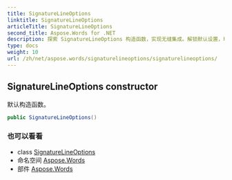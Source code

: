 ```yaml
---
title: SignatureLineOptions
linktitle: SignatureLineOptions
articleTitle: SignatureLineOptions
second_title: Aspose.Words for .NET
description: 探索 SignatureLineOptions 构造函数，实现无缝集成。解锁默认设置，增强项目的自定义功能。
type: docs
weight: 10
url: /zh/net/aspose.words/signaturelineoptions/signaturelineoptions/
---
```

## SignatureLineOptions constructor

默认构造函数。

```csharp
public SignatureLineOptions()
```

### 也可以看看

* class [SignatureLineOptions](../)
* 命名空间 [Aspose.Words](../../../aspose.words/)
* 部件 [Aspose.Words](../../../)
